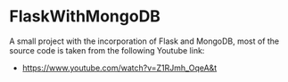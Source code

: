 # FlaskWithMongoDB
A small project with the incorporation of Flask and MongoDB, most of the source code is taken from the following Youtube link:
- https://www.youtube.com/watch?v=Z1RJmh_OqeA&t
